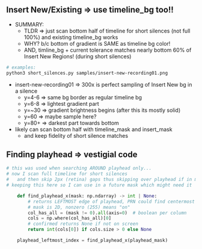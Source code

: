## Insert New/Existing => use timeline_bg too!!

- SUMMARY:
    - TLDR => just scan bottom half of timeline for short silences (not full 100%) and existing timeline_bg works
    - WHY? b/c bottom of gradient is SAME as timeline bg color!
    - AND, timline_bg + current tolerance matches nearly bottom 60% of Insert New Regions! (during short silences)

```sh
# examples:
python3 short_silences.py samples/insert-new-recording01.png
```

- insert-new-recording01 => 300x is perfect sampling of Insert New bg in a silence
    - y=4-6 => same bg border as regular timeline bg
    - y=6-8 => lightest gradient part
    - y=~30 => gradient brightness begins (after this its mostly solid)
    - y=60 => maybe sample here?
    - y=80+ => darkest part towards bottom
- likely can scan bottom half with timeline_mask and insert_mask
    - and keep fidelity of short silence matches

## Finding playhead => vestigial code

```py
# this was used when searching AROUND playhead only...
# now I scan full timeline for short silences
#   and then skip 2px (retina) gaps thus skipping over playhead if in middle of short silence
# keeping this here so I can use in a future mask which might need it

    def find_playhead_x(mask: np.ndarray) -> int | None:
        # returns LEFTMOST edge of playhead, PRN could find centermost column
        # mask is 2D, nonzero (255) means "on"
        col_has_all = (mask != 0).all(axis=0)  # boolean per column
        cols = np.where(col_has_all)[0]
        # confirmed returns None if not on screen
        return int(cols[0]) if cols.size > 0 else None

    playhead_leftmost_index = find_playhead_x(playhead_mask)
```
